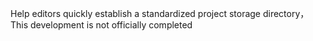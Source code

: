 Help editors quickly establish a standardized project storage directory，
This development is not officially completed
